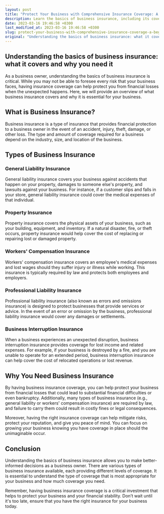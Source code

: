 ```yaml
---
layout: post
title: "Protect Your Business with Comprehensive Insurance Coverage: A Beginner's Guide"
description: Learn the basics of business insurance, including its coverage and importance, to safeguard your business.
date: 2023-03-16 19:46:58 +0300
last_modified_at: 2023-03-16 19:46:58 +0300
slug: protect-your-business-with-comprehensive-insurance-coverage-a-beginner-s-guide
original: "Understanding the basics of business insurance: what it covers and why you need it."
---
```

## Understanding the basics of business insurance: what it covers and why you need it

As a business owner, understanding the basics of business insurance is critical. While you may not be able to foresee every risk that your business faces, having insurance coverage can help protect you from financial losses when the unexpected happens. Here, we will provide an overview of what business insurance covers and why it is essential for your business.

## What is Business Insurance?

Business insurance is a type of insurance that provides financial protection to a business owner in the event of an accident, injury, theft, damage, or other loss. The type and amount of coverage required for a business depend on the industry, size, and location of the business.

## Types of Business Insurance

### General Liability Insurance

General liability insurance covers your business against accidents that happen on your property, damages to someone else's property, and lawsuits against your business. For instance, if a customer slips and falls in your store, general liability insurance could cover the medical expenses of that individual.

### Property Insurance

Property insurance covers the physical assets of your business, such as your building, equipment, and inventory. If a natural disaster, fire, or theft occurs, property insurance would help cover the cost of replacing or repairing lost or damaged property.

### Workers' Compensation Insurance

Workers' compensation insurance covers an employee's medical expenses and lost wages should they suffer injury or illness while working. This insurance is typically required by law and protects both employees and employers.

### Professional Liability Insurance

Professional liability insurance (also known as errors and omissions insurance) is designed to protect businesses that provide services or advice. In the event of an error or omission by the business, professional liability insurance would cover any damages or settlements.

### Business Interruption Insurance

When a business experiences an unexpected disruption, business interruption insurance provides coverage for lost income and related expenses. For example, if your business is destroyed by a fire, and you are unable to operate for an extended period, business interruption insurance can help cover the cost of relocated operations or lost revenue.

## Why You Need Business Insurance

By having business insurance coverage, you can help protect your business from financial losses that could lead to substantial financial difficulties or even bankruptcy. Additionally, many types of business insurance (e.g., general liability or workers' compensation insurance) are required by law, and failure to carry them could result in costly fines or legal consequences.

Moreover, having the right insurance coverage can help mitigate risks, protect your reputation, and give you peace of mind. You can focus on growing your business knowing you have coverage in place should the unimaginable occur.

## Conclusion

Understanding the basics of business insurance allows you to make better-informed decisions as a business owner. There are various types of business insurance available, each providing different levels of coverage. It is essential to understand the type of coverage that is most appropriate for your business and how much coverage you need.

Remember, having business insurance coverage is a critical investment that helps to protect your business and your financial stability. Don’t wait until it's too late, ensure that you have the right insurance for your business today.
